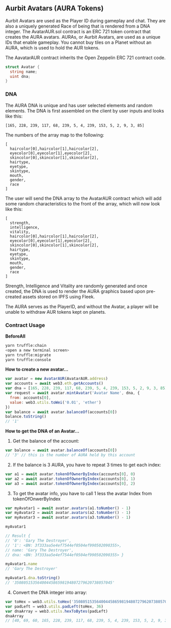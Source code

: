 ## Aurbit Avatars (AURA Tokens)

Aurbit Avatars are used as the Player ID during gameplay and chat. They are also a uniquely generated Race of being that is rendered from a DNA integer. The AvatarAUR.sol contract is an ERC 721 token contract that creates the AURA avatars. AURAs, or Aurbit Avatars, are used as a unique IDs that enable gameplay. You cannot buy tiles on a Planet without an AURA, which is used to hold the AUR tokens.

The AavatarAUR contract inherits the Open Zeppelin ERC 721 contract code.

```go
struct Avatar {
  string name;
  uint dna;
}
```

### DNA

The AURA DNA is unique and has user selected elements and random elements. The DNA is first assembled on the client by user inputs and looks like this:

```
[165, 228, 239, 117, 68, 239, 5, 4, 239, 153, 5, 2, 9, 3, 85]
```

The numbers of the array map to the following:

```
[
  haircolor[0],haircolor[1],haircolor[2],
  eyecolor[0],eyecolor[1],eyecolor[2],
  skincolor[0],skincolor[1],skincolor[2],
  hairtype,
  eyetype,
  skintype,
  mouth,
  gender,
  race
]
```

The user will send the DNA array to the AvatarAUR contract which will add some random characteristics to the front of the array, which will now look like this:

```
[
  strength,
  intelligence,
  vitality,
  haircolor[0],haircolor[1],haircolor[2],
  eyecolor[0],eyecolor[1],eyecolor[2],
  skincolor[0],skincolor[1],skincolor[2],
  hairtype,
  eyetype,
  skintype,
  mouth,
  gender,
  race
]
```

Strength, Intelligence and Vitality are randomly generated and once created, the DNA is used to render the AURA graphics based upon pre-created assets stored on IPFS using Fleek.

The AURA serves as the PlayerID, and without the Avatar, a player will be unable to withdraw AUR tokens kept on planets.

### Contract Usage

<b>BeforeAll</b>

```bash
yarn truffle:chain
<open a new terminal screen>
yarn truffle:migrate
yarn truffle:console
```

<b>How to create a new avatar...</b>

```javascript
var avatar = new AvatarAUR(AvatarAUR.address)
var accounts = await web3.eth.getAccounts()
var dna = [165, 228, 239, 117, 68, 239, 5, 4, 239, 153, 5, 2, 9, 3, 85]
var request = await avatar.mintAvatar('Avatar Name', dna, {
  from: accounts[0],
  value: web3.utils.toWei('0.01', 'ether')
})
var balance = await avatar.balanceOf(accounts[0])
balance.toString()
// '1'
```

<b>How to get the DNA of an Avatar...</b>

1. Get the balance of the account:

```javascript
var balance = await avatar.balanceOf(accounts[0])
// '3' // this is the number of AURA held by this account
```

2. If the balance is 3 AURA, you have to repeat 3 times to get each index:

```javascript
var a1 = await avatar.tokenOfOwnerByIndex(accounts[0], 0)
var a2 = await avatar.tokenOfOwnerByIndex(accounts[0], 1)
var a3 = await avatar.tokenOfOwnerByIndex(accounts[0], 2)
```

3. To get the avatar info, you have to call 1 less the avatar Index from tokenOfOnwerByIndex

```javascript
var myAvatar1 = await avatar.avatars(a1.toNumber() - 1)
var myAvatar2 = await avatar.avatars(a2.toNumber() - 1)
var myAvatar3 = await avatar.avatars(a3.toNumber() - 1)

myAvatar1

// Result {
// '0': 'Gary The Destroyer',
// '1': <BN: 3f333aa5e4ef7544ef0504ef990502090355>,
// name: 'Gary The Destroyer',
// dna: <BN: 3f333aa5e4ef7544ef0504ef990502090355> }

myAvatar1.name
// 'Gary The Destroyer'

myAvatar1.dna.toString()
// '3508051535640044586598194807279620738057045'
```

4. Convert the DNA integer into array:

```javascript
var toHex = web3.utils.toHex('3508051535640044586598194807279620738057045')
var padLeft = web3.utils.padLeft(toHex, 36)
var dnaArray = web3.utils.hexToBytes(padLeft)
dnaArray
// [40, 69, 60, 165, 228, 239, 117, 68, 239, 5, 4, 239, 153, 5, 2, 9, 3, 85]
```

